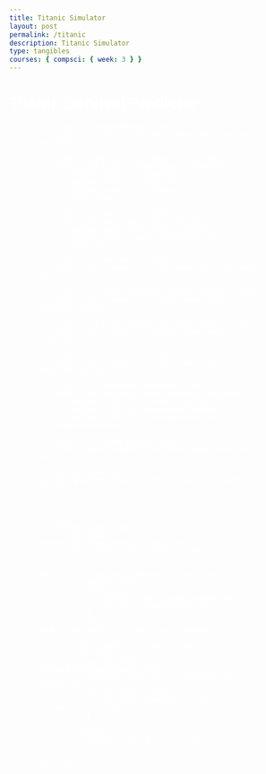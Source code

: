 ```yaml
---
title: Titanic Simulator
layout: post
permalink: /titanic
description: Titanic Simulator
type: tangibles
courses: { compsci: { week: 3 } }
---
```


<style>
    body {
        color: #fff; /* Text color */
        font-family: Arial, sans-serif;
        padding: 20px;
    }


    form {
        max-width: 400px;
        margin: 0 auto;
    }

    label {
        display: block;
        margin-bottom: 5px;
    }

    input[type="text"],
    input[type="number"],
    select {
        width: 100%;
        padding: 8px;
        margin-bottom: 10px;
        background-color: #333; /* Form input background color */
        border: none;
        border-radius: 4px;
        color: #fff; /* Form input text color */
    }

    input[type="checkbox"] {
        margin-bottom: 10px;
    }

    button {
    padding: 10px 20px;
    background-color: #74C0FC; /* Button background color */
    border: none;
    border-radius: 4px;
    color: #1a1a1a; /* Button text color */
    cursor: pointer;
}

button:hover {
    background-color: #5aa6e5; /* Hover color */
}

    #result {
        margin-top: 20px;
        padding: 20px;
        background-color: #333; /* Result area background color */
        border-radius: 12px;
    }

    #result h2 {
        color: #74C0FC; /* Result area heading color */
        margin-bottom: 10px;
    }

    #result p {
        margin-bottom: 5px;
    }
</style>
<body>
    <h1>Titanic Survival Predictor</h1>
    <form id="titanicForm">
        
        <label for="name">Name:</label>
        <input type="text" id="name" name="name" required><br><br>

        <label for="pclass">Passenger Class:</label>
        <select id="pclass" name="pclass" required>
            <option value="1">1</option>
            <option value="2">2</option>
            <option value="3">3</option>
        </select><br><br>

        <label for="sex">Sex:</label>
        <select id="sex" name="sex" required>
            <option value="male">Male</option>
            <option value="female">Female</option>
        </select><br><br>

        <label for="age">Age:</label>
        <input type="number" id="age" name="age" required><br><br>

        <label for="sibsp">Siblings/Spouses Aboard:</label>
        <input type="number" id="sibsp" name="sibsp" required><br><br>

        <label for="parch">Parents/Children Aboard:</label>
        <input type="number" id="parch" name="parch" required><br><br>

        <label for="fare">Fare:</label>
        <input type="number" id="fare" name="fare" required><br><br>

        <label for="embarked">Embarked:</label>
        <select id="embarked" name="embarked" required>
            <option value="C">Cherbourg</option>
            <option value="Q">Queenstown</option>
            <option value="S">Southampton</option>
        </select><br><br>

        <label for="alone">Alone:</label>
        <input type="checkbox" id="alone" name="alone"><br><br>

        <button type="button" onclick="predictSurvival()">Predict Survival</button>
    </form>

    <div id="result"></div>

    <script>
        function predictSurvival() {
            var form = document.getElementById('titanicForm');
            var formData = new FormData(form);

            fetch('http://localhost:8086/api/titanic/predict', {
                method: 'POST',
                headers: {
                    'Content-Type': 'application/json',
                    'Accept': 'application/json'
                },
                body: JSON.stringify(Object.fromEntries(formData))
            })
            .then(response => response.json())
            .then(data => {
                var resultDiv = document.getElementById('result');
                resultDiv.innerHTML = '<h2>Prediction Result</h2>';
                for (var key in data) {
                    resultDiv.innerHTML += '<p>' + key + ': ' + data[key] + '</p>';
                }
            })
            .catch(error => {
                console.error('Error:', error);
            });
        }
    </script>

</body>
